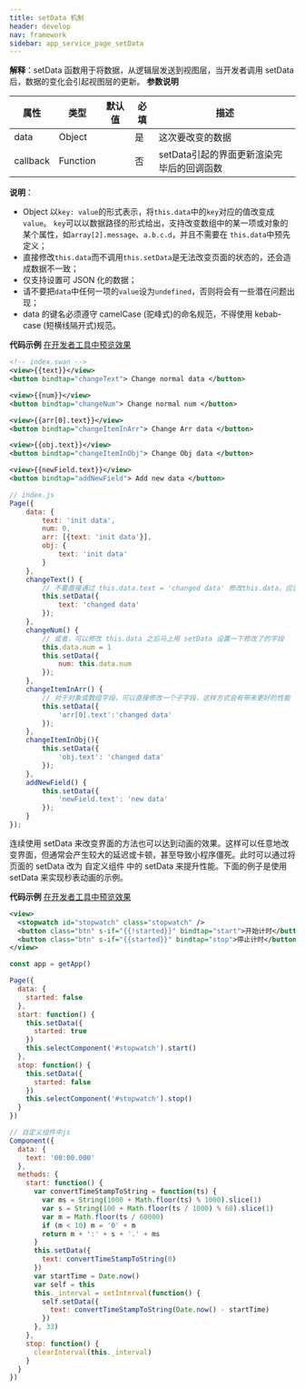 ```yaml
---
title: setData 机制
header: develop
nav: framework
sidebar: app_service_page_setData
---
```



**解释**：setData 函数用于将数据，从逻辑层发送到视图层，当开发者调用 setData 后，数据的变化会引起视图层的更新。
**参数说明**

|属性|类型|默认值|必填|描述|
|--|--|--|--|--|
|data|	Object| |	是|	这次要改变的数据|	
|callback	|Function||	否	|setData引起的界面更新渲染完毕后的回调函数|

**说明**：
* Object 以`key: value`的形式表示，将`this.data`中的`key`对应的值改变成`value`。
    `key`可以以数据路径的形式给出，支持改变数组中的某一项或对象的某个属性，如`array[2].message`、`a.b.c.d`，并且不需要在 `this.data`中预先定义；
* 直接修改`this.data`而不调用`this.setData`是无法改变页面的状态的，还会造成数据不一致；
* 仅支持设置可 JSON 化的数据；
* 请不要把`data`中任何一项的`value`设为`undefined`，否则将会有一些潜在问题出现；
* data 的键名必须遵守 camelCase (驼峰式)的命名规范，不得使用 kebab-case (短横线隔开式)规范。

**代码示例**
<a href="swanide://fragment/99525adbd9f27ac70eac09f08fb32b581560578724171" title="在开发者工具中预览效果" target="_self">在开发者工具中预览效果</a>

```xml
<!-- index.swan -->
<view>{{text}}</view>
<button bindtap="changeText"> Change normal data </button>

<view>{{num}}</view>
<button bindtap="changeNum"> Change normal num </button>

<view>{{arr[0].text}}</view>
<button bindtap="changeItemInArr"> Change Arr data </button>

<view>{{obj.text}}</view>
<button bindtap="changeItemInObj"> Change Obj data </button>

<view>{{newField.text}}</view>
<button bindtap="addNewField"> Add new data </button>
```

```js
// index.js
Page({
    data: {
        text: 'init data',
        num: 0,
        arr: [{text: 'init data'}],
        obj: {
            text: 'init data'
        }
    },
    changeText() {
        // 不要直接通过 this.data.text = 'changed data' 修改this.data，应该使用 setData
        this.setData({
            text: 'changed data'
        });
    },
    changeNum() {
        // 或者，可以修改 this.data 之后马上用 setData 设置一下修改了的字段
        this.data.num = 1
        this.setData({
            num: this.data.num
        });
    },
    changeItemInArr() {
        // 对于对象或数组字段，可以直接修改一个子字段，这样方式会有带来更好的性能
        this.setData({
            'arr[0].text':'changed data'
        });
    },
    changeItemInObj(){
        this.setData({
            'obj.text': 'changed data'
        });
    },
    addNewField() {
        this.setData({
            'newField.text': 'new data'
        });
    }
});
```

连续使用 setData 来改变界面的方法也可以达到动画的效果。这样可以任意地改变界面，但通常会产生较大的延迟或卡顿，甚至导致小程序僵死。此时可以通过将页面的 setData 改为 自定义组件 中的 setData 来提升性能。下面的例子是使用 setData 来实现秒表动画的示例。

**代码示例**
<a href="swanide://fragment/cf67007a80abff300e2d312e73356ee71577267116005" title="在开发者工具中预览效果" target="_self">在开发者工具中预览效果</a>

```xml
<view>
  <stopwatch id="stopwatch" class="stopwatch" />
  <button class="btn" s-if="{{!started}}" bindtap="start">开始计时</button>
  <button class="btn" s-if="{{started}}" bindtap="stop">停止计时</button>
</view>
```

```js
const app = getApp()

Page({
  data: {
    started: false
  },
  start: function() {
    this.setData({
      started: true
    })
    this.selectComponent('#stopwatch').start()
  },
  stop: function() {
    this.setData({
      started: false
    })
    this.selectComponent('#stopwatch').stop()
  }
})
```

```js
// 自定义组件中js
Component({
  data: {
    text: '00:00.000'
  },
  methods: {
    start: function() {
      var convertTimeStampToString = function(ts) {
        var ms = String(1000 + Math.floor(ts) % 1000).slice(1)
        var s = String(100 + Math.floor(ts / 1000) % 60).slice(1)
        var m = Math.floor(ts / 60000)
        if (m < 10) m = '0' + m
        return m + ':' + s + '.' + ms
      }
      this.setData({
        text: convertTimeStampToString(0)
      })
      var startTime = Date.now()
      var self = this
      this._interval = setInterval(function() {
        self.setData({
          text: convertTimeStampToString(Date.now() - startTime)
        })
      }, 33)
    },
    stop: function() {
      clearInterval(this._interval)
    }
  }
})
```
